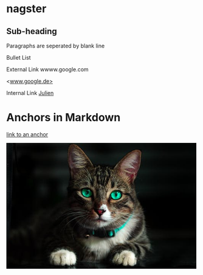 
# nagster

## Sub-heading

Paragraphs are seperated by blank line

Bullet List

External Link
wwww.google.com

<www.google.de>

Internal Link
[Julien](../../../julien)

# Anchors in Markdown

[link to an anchor](#anchors-in-markdown)

![image](images/cat.jpeg "wild cat") 
